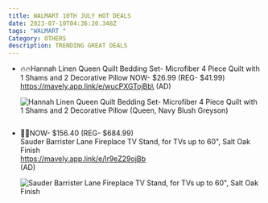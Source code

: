 ```yaml
---
title: WALMART 10TH JULY HOT DEALS
date: 2023-07-10T04:36:20.348Z
tags: "WALMART "
Category: OTHERS
description: TRENDING GREAT DEALS
---
```

* 🔥🔥Hannah Linen Queen Quilt Bedding Set- Microfiber 4 Piece Quilt with 1 Shams and 2 Decorative Pillow 
  NOW- $26.99 (REG- $41.99) 
  https://mavely.app.link/e/wucPXGTojBb\
  (AD)<!--StartFragment-->

  ![Hannah Linen Queen Quilt Bedding Set- Microfiber 4 Piece Quilt with 1 Shams and 2 Decorative Pillow (Queen, Navy Blush Greyson)](https://i5.walmartimages.com/asr/8ae44859-c0d0-43c0-bcb5-ff4cd327d8c0.f7225bde09b824c66517c78d78cc10d0.jpeg?odnHeight=2000&odnWidth=2000&odnBg=FFFFFF)

  <!--EndFragment-->

  ![]()
* <!--StartFragment-->

  🏃🏃NOW- $156.40 (REG- $684.99)\
  Sauder Barrister Lane Fireplace TV Stand, for TVs up to 60", Salt Oak Finish\
  <https://mavely.app.link/e/lr9eZ29ojBb>\
  (AD)

  <!--EndFragment--><!--StartFragment-->

  ![Sauder Barrister Lane Fireplace TV Stand, for TVs up to 60", Salt Oak Finish](https://i5.walmartimages.com/asr/6193eb32-d8af-4634-bec5-b3424adc14ea_1.8a267d6e79c66ef13f217d4c495fd8b9.jpeg?odnHeight=2000&odnWidth=2000&odnBg=FFFFFF)

  <!--EndFragment-->